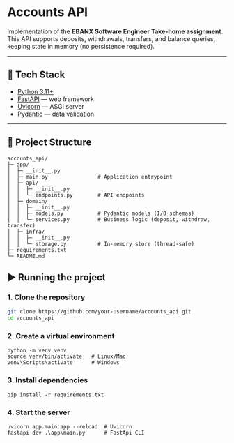 # Accounts API

Implementation of the **EBANX Software Engineer Take-home assignment**.  
This API supports deposits, withdrawals, transfers, and balance queries, keeping state in memory (no persistence required).

---

## 🚀 Tech Stack

- [Python 3.11+](https://www.python.org/)
- [FastAPI](https://fastapi.tiangolo.com/) — web framework
- [Uvicorn](https://www.uvicorn.org/) — ASGI server
- [Pydantic](https://docs.pydantic.dev/) — data validation

---
## 📂 Project Structure

```plaintext
accounts_api/
├─ app/
│  ├─ __init__.py
│  ├─ main.py                # Application entrypoint
│  ├─ api/
│  │  ├─ __init__.py
│  │  └─ endpoints.py        # API endpoints
│  ├─ domain/
│  │  ├─ __init__.py
│  │  ├─ models.py           # Pydantic models (I/O schemas)
│  │  └─ services.py         # Business logic (deposit, withdraw, transfer)
│  ├─ infra/
│  │  ├─ __init__.py
│  │  └─ storage.py          # In-memory store (thread-safe)
├─ requirements.txt
└─ README.md
```


## ▶️ Running the project

### 1. Clone the repository
```bash
git clone https://github.com/your-username/accounts_api.git
cd accounts_api
```

### 2. Create a virtual environment
```shell
python -m venv venv
source venv/bin/activate   # Linux/Mac
venv\Scripts\activate      # Windows
```

### 3. Install dependencies
```shell
pip install -r requirements.txt
```

### 4. Start the server
```shell
uvicorn app.main:app --reload  # Uvicorn
fastapi dev .\app\main.py      # FastApi CLI 
```